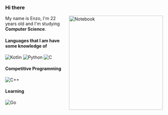 ### Hi there

<img src="https://raw.githubusercontent.com/MicaelliMedeiros/micaellimedeiros/master/image/computer-illustration.png" min-width="3000px" max-width="300px" width="300px" align="right" alt="Notebook">

<p align="left"> 
  My name is Enzo, I'm 22 years old and I'm studying <strong>Computer Science</strong>.<br>
</p>

#### Languages ​​that I am have some knowledge of
![Kotlin](https://img.shields.io/badge/-Kotlin-7f52ff?style=for-the-badge&logo=kotlin&logoColor=fff)
![Python](https://img.shields.io/badge/-Python-0095d5?style=for-the-badge&logo=python&logoColor=fff)
![C](https://img.shields.io/badge/-C-3776ab?style=for-the-badge&logo=C&logoColor=fff)
#### Competitive Programming
![C++](https://img.shields.io/badge/-c++-048?style=for-the-badge&logo=cplusplus&logoColor=fff)
#### Learning
![Go](https://img.shields.io/badge/-go-00add8?style=for-the-badge&logo=go&logoColor=fff)



 
 
